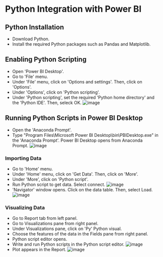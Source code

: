 # Python Integration with Power BI

## Python Installation
- Download Python.
- Install the required Python packages such as Pandas and Matplotlib.

## Enabling Python Scripting 
- Open 'Power BI Desktop'.
- Go to 'File' menu.
- Under 'File' menu, click on 'Options and settings'. Then, click on 'Options'.
- Under 'Options', click on 'Python scripting'.
- Under 'Python scripting', set the required 'Python home directory' and the 'Python IDE'. Then, seleck OK.
![image](https://user-images.githubusercontent.com/49337890/147581759-ceb55425-b366-4393-9b5f-7e4c49b004d1.png)

## Running Python Scripts in Power BI Desktop
- Open the 'Anaconda Prompt'.
- Type "Program Files\Microsoft Power BI Desktop\bin\PBIDesktop.exe" in the 'Anaconda Prompt'. Power BI Desktop opens from Anaconda Prompt.
![image](https://user-images.githubusercontent.com/49337890/147568537-64775d33-35f3-4836-b1d2-eae87a1387b2.png)

### Importing Data
- Go to 'Home' menu.
- Under 'Home' menu, click on 'Get Data'. Then, click on 'More'.
- Under 'More', click on 'Python script'.
- Run Python script to get data. Select connect.
![image](https://user-images.githubusercontent.com/49337890/147578131-2f76b68b-b947-4913-8501-667dce4f991f.png)
- 'Navigator' window opens. Click on the data table. Then, select Load.
![image](https://user-images.githubusercontent.com/49337890/147578746-9b3dc67c-5f80-460c-8f24-032807d2d5db.png)

### Visualizing Data
- Go to Report tab from left panel.
- Go to Visualizations pane from right panel.
- Under Visualizations pane, click on 'Py' Python visual.
- Choose the features of the data in the Fields pane from right panel.
- Python script editor opens.
- Write and run Python scripts in the Python script editor. 
![image](https://user-images.githubusercontent.com/49337890/147581067-5cf0ad69-903d-4ab2-9423-03c6fcf170be.png)
- Plot appears in the Report.
![image](https://user-images.githubusercontent.com/49337890/147581283-ab89d1d4-b81f-46ff-87bf-83699621f8d7.png)

